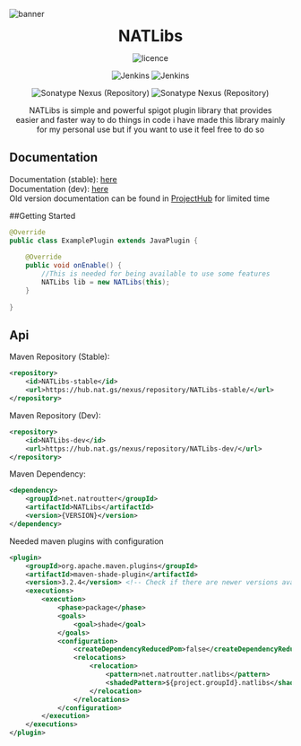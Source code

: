 ![banner](https://cdn.nat.gs/img/NATLibs_Banner.png)

<div align="center">
<h1 style="margin: 0px;font-weight: 700;font-family:-apple-system,BlinkMacSystemFont,Segoe UI,Helvetica,Arial,sans-serif,Apple Color Emoji,Segoe UI Emoji">NATLibs</h1>

![licence](https://img.shields.io/badge/License-MIT-brightgreen)

![Jenkins](https://img.shields.io/jenkins/build?jobUrl=https%3A%2F%2Fhub.nat.gs%2Fjenkins%2Fjob%2FNATLibs%2520-%2520Dev%2F&label=Last%20dev%20Build&style=flat-square)
![Jenkins](https://img.shields.io/jenkins/build?jobUrl=https%3A%2F%2Fhub.nat.gs%2Fjenkins%2Fjob%2FNATLibs%2520-%2520stable%2F&label=Last%20stable%20Build&style=flat-square)

![Sonatype Nexus (Repository)](https://img.shields.io/nexus/NATLibs-dev/net.natroutter/NATLibs?label=nexus%20-%20dev&server=https%3A%2F%2Fhub.nat.gs%2Fnexus%2F&style=flat-square)
![Sonatype Nexus (Repository)](https://img.shields.io/nexus/NATLibs-stable/net.natroutter/NATLibs?label=nexus%20-%20stable&server=https%3A%2F%2Fhub.nat.gs%2Fnexus%2F&style=flat-square)

NATLibs is simple and powerful spigot plugin library that provides  
easier and faster way to do things in code i have made this library mainly  
for my personal use but if you want to use it feel free to do so

</div>


## Documentation
Documentation (stable): [here](https://hub.nat.gs/javadoc/NATLibs/latest.php?branch=stable)  
Documentation (dev): [here](https://hub.nat.gs/javadoc/NATLibs/latest.php?branch=dev)  
Old version documentation can be found in [ProjectHub](https://hub.nat.gs/) for limited time

##Getting Started
````java
@Override
public class ExamplePlugin extends JavaPlugin {
    
    @Override
    public void onEnable() {
        //This is needed for being available to use some features
        NATLibs lib = new NATLibs(this);
    }
    
}
````

## Api
Maven Repository (Stable):
````xml
<repository>
    <id>NATLibs-stable</id>
    <url>https://hub.nat.gs/nexus/repository/NATLibs-stable/</url>
</repository>
````
Maven Repository (Dev):
````xml
<repository>
    <id>NATLibs-dev</id>
    <url>https://hub.nat.gs/nexus/repository/NATLibs-dev/</url>
</repository>
````
Maven Dependency:
````xml
<dependency>
    <groupId>net.natroutter</groupId>
    <artifactId>NATLibs</artifactId>
    <version>{VERSION}</version>
</dependency>
````

Needed maven plugins with configuration
`````xml
<plugin>
    <groupId>org.apache.maven.plugins</groupId>
    <artifactId>maven-shade-plugin</artifactId>
    <version>3.2.4</version> <!-- Check if there are newer versions available-->
    <executions>
        <execution>
            <phase>package</phase>
            <goals>
                <goal>shade</goal>
            </goals>
            <configuration>
                <createDependencyReducedPom>false</createDependencyReducedPom>
                <relocations>
                    <relocation>
                        <pattern>net.natroutter.natlibs</pattern>
                        <shadedPattern>${project.groupId}.natlibs</shadedPattern>
                    </relocation>
                </relocations>
            </configuration>
        </execution>
    </executions>
</plugin>
`````